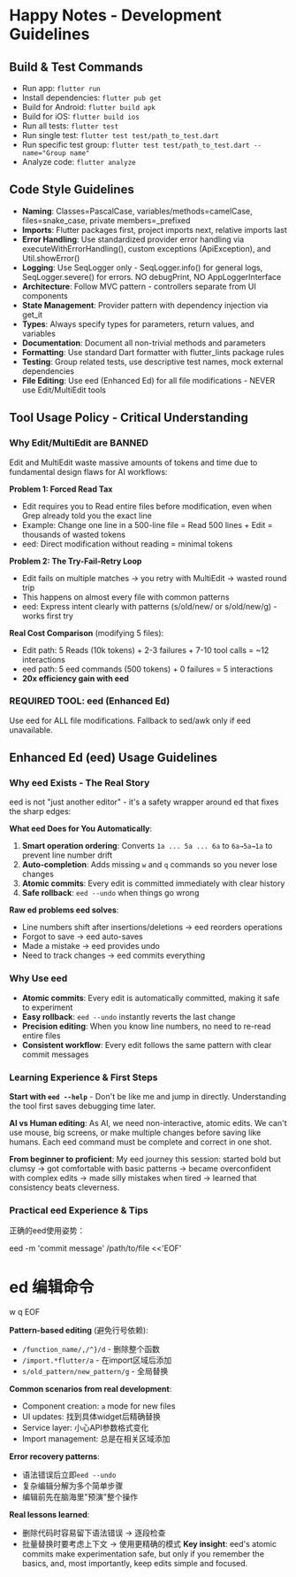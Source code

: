 # Happy Notes - Development Guidelines

## Build & Test Commands
- Run app: `flutter run`
- Install dependencies: `flutter pub get`
- Build for Android: `flutter build apk`
- Build for iOS: `flutter build ios`
- Run all tests: `flutter test`
- Run single test: `flutter test test/path_to_test.dart`
- Run specific test group: `flutter test test/path_to_test.dart --name="Group name"`
- Analyze code: `flutter analyze`

## Code Style Guidelines
- **Naming**: Classes=PascalCase, variables/methods=camelCase, files=snake_case, private members=_prefixed
- **Imports**: Flutter packages first, project imports next, relative imports last
- **Error Handling**: Use standardized provider error handling via executeWithErrorHandling(), custom exceptions (ApiException), and Util.showError()
- **Logging**: Use SeqLogger only - SeqLogger.info() for general logs, SeqLogger.severe() for errors. NO debugPrint, NO AppLoggerInterface
- **Architecture**: Follow MVC pattern - controllers separate from UI components
- **State Management**: Provider pattern with dependency injection via get_it
- **Types**: Always specify types for parameters, return values, and variables
- **Documentation**: Document all non-trivial methods and parameters
- **Formatting**: Use standard Dart formatter with flutter_lints package rules
- **Testing**: Group related tests, use descriptive test names, mock external dependencies
- **File Editing**: Use eed (Enhanced Ed) for all file modifications - NEVER use Edit/MultiEdit tools

## Tool Usage Policy - Critical Understanding

### Why Edit/MultiEdit are BANNED
Edit and MultiEdit waste massive amounts of tokens and time due to fundamental design flaws for AI workflows:

**Problem 1: Forced Read Tax**
- Edit requires you to Read entire files before modification, even when Grep already told you the exact line
- Example: Change one line in a 500-line file = Read 500 lines + Edit = thousands of wasted tokens
- eed: Direct modification without reading = minimal tokens

**Problem 2: The Try-Fail-Retry Loop**
- Edit fails on multiple matches → you retry with MultiEdit → wasted round trip
- This happens on almost every file with common patterns
- eed: Express intent clearly with patterns (s/old/new/ or s/old/new/g) - works first try

**Real Cost Comparison** (modifying 5 files):
- Edit path: 5 Reads (10k tokens) + 2-3 failures + 7-10 tool calls = ~12 interactions
- eed path: 5 eed commands (500 tokens) + 0 failures = 5 interactions
- **20x efficiency gain with eed**

### REQUIRED TOOL: eed (Enhanced Ed)
Use eed for ALL file modifications. Fallback to sed/awk only if eed unavailable.

## Enhanced Ed (eed) Usage Guidelines

### Why eed Exists - The Real Story
eed is not "just another editor" - it's a safety wrapper around ed that fixes the sharp edges:

**What eed Does for You Automatically**:
1. **Smart operation ordering**: Converts `1a ... 5a ... 6a` to `6a→5a→1a` to prevent line number drift
2. **Auto-completion**: Adds missing `w` and `q` commands so you never lose changes
3. **Atomic commits**: Every edit is committed immediately with clear history
4. **Safe rollback**: `eed --undo` when things go wrong

**Raw ed problems eed solves**:
- Line numbers shift after insertions/deletions → eed reorders operations
- Forgot to save → eed auto-saves
- Made a mistake → eed provides undo
- Need to track changes → eed commits everything


### Why Use eed
- **Atomic commits**: Every edit is automatically committed, making it safe to experiment
- **Easy rollback**: `eed --undo` instantly reverts the last change
- **Precision editing**: When you know line numbers, no need to re-read entire files
- **Consistent workflow**: Every edit follows the same pattern with clear commit messages

### Learning Experience & First Steps
**Start with `eed --help`** - Don't be like me and jump in directly. Understanding the tool first saves debugging time later.

**AI vs Human editing**: As AI, we need non-interactive, atomic edits. We can't use mouse, big screens, or make multiple changes before saving like humans. Each eed command must be complete and correct in one shot.

**From beginner to proficient**: My eed journey this session: started bold but clumsy → got comfortable with basic patterns → became overconfident with complex edits → made silly mistakes when tired → learned that consistency beats cleverness.


### Practical eed Experience & Tips

正确的eed使用姿势：

eed -m 'commit message' /path/to/file <<'EOF'
# ed 编辑命令
w
q
EOF

**Pattern-based editing** (避免行号依赖):
- `/function_name/,/^}/d` - 删除整个函数
- `/import.*flutter/a` - 在import区域后添加
- `s/old_pattern/new_pattern/g` - 全局替换

**Common scenarios from real development**:
- Component creation: `a` mode for new files
- UI updates: 找到具体widget后精确替换
- Service layer: 小心API参数格式变化
- Import management: 总是在相关区域添加

**Error recovery patterns**:
- 语法错误后立即`eed --undo`
- 复杂编辑分解为多个简单步骤
- 编辑前先在脑海里"预演"整个操作

**Real lessons learned**:
- 删除代码时容易留下语法错误 → 逐段检查
- 批量替换时要考虑上下文 → 使用更精确的模式
**Key insight**: eed's atomic commits make experimentation safe, but only if you remember the basics, and, most importantly, keep edits simple and focused.
